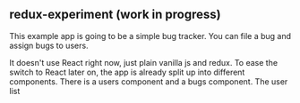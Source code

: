 ## redux-experiment (work in progress)

This example app is going to be a simple bug tracker.
You can file a bug and assign bugs to users.

It doesn't use React right now, just plain vanilla js and redux. To ease the switch to React later on, the app is already split up into different components.
There is a users component and a bugs component. The user list